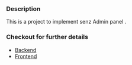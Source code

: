 ### Description
This is a project to implement senz Admin panel .

### Checkout for further details

-   [Backend](senzAdminPanel/backend/README.md)
-   [Frontend](senzAdminPanel/frontend/README.md)
